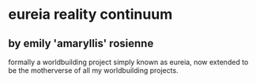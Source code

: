 # eureia reality continuum 
## by emily 'amaryllis' rosienne
formally a worldbuilding project simply known as eureia, now extended to be the motherverse of all my worldbuilding projects.


